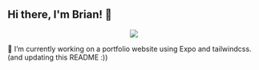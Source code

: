 ## Hi there, I'm Brian! 👋

<div id="header" align="center">
  <img src="https://media1.giphy.com/media/v1.Y2lkPTc5MGI3NjExenJkc3N3ZHpqcXVpbGR6c3JmajJidHQ0OXAyd2FteHRuaXljd2R3cyZlcD12MV9pbnRlcm5hbF9naWZfYnlfaWQmY3Q9Zw/CuuSHzuc0O166MRfjt/giphy.gif"/>
</div>

<!-- [![Brian's GitHub stats](https://github-readme-stats.vercel.app/api?username=deebran)](https://github.com/anuraghazra/github-readme-stats) -->

🔭 I’m currently working on a portfolio website using Expo and tailwindcss. (and updating this README :))

<!--
**deebran/deebran** is a ✨ _special_ ✨ repository because its `README.md` (this file) appears on your GitHub profile.

Here are some ideas to get you started:


- 🌱 I’m currently learning ...
- 👯 I’m looking to collaborate on ...
- 🤔 I’m looking for help with ...
- 💬 Ask me about ...
- 📫 How to reach me: ...
- 😄 Pronouns: ...
- ⚡ Fun fact: ...
-->
